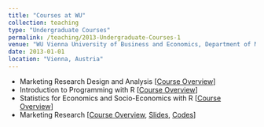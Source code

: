 ```yaml
---
title: "Courses at WU"
collection: teaching
type: "Undergraduate Courses"
permalink: /teaching/2013-Undergraduate-Courses-1
venue: "WU Vienna University of Business and Economics, Department of Marketing"
date: 2013-01-01
location: "Vienna, Austria"
---
```


* Marketing Research Design and Analysis [[Course Overview](https://learn.wu.ac.at/vvz/17s/5308)]
* Introduction to Programming with R [[Course Overview](https://learn.wu.ac.at/vvz/17s/5308)]
* Statistics for Economics and Socio-Economics with R [[Course Overview](https://learn.wu.ac.at/vvz/16s/4992)]
* Marketing Research [[Course Overview](https://learn.wu.ac.at/vvz/17w/0063), [Slides](https://github.com/kagruber2412/Marketing_Research/tree/master/Slides), [Codes](https://github.com/kagruber2412/Marketing_Research)]


<!--
During my Phd time at WU Vienna University of Business and Economics, I also had quite some teaching duties: I designed and provided several courses on statistical analysis and statistical programming in the marketing [master](https://www.wu.ac.at/en/marketing/teaching/master-program/) and [bachelor](https://www.wu.ac.at/en/marketing/teaching/sbwls/) specialisations.
<p style="margin:0;line-height:0;height:0"></p>
The full list of courses can be found below. Syllabi and course descriptions can be accessed via the embedded links.
-->
